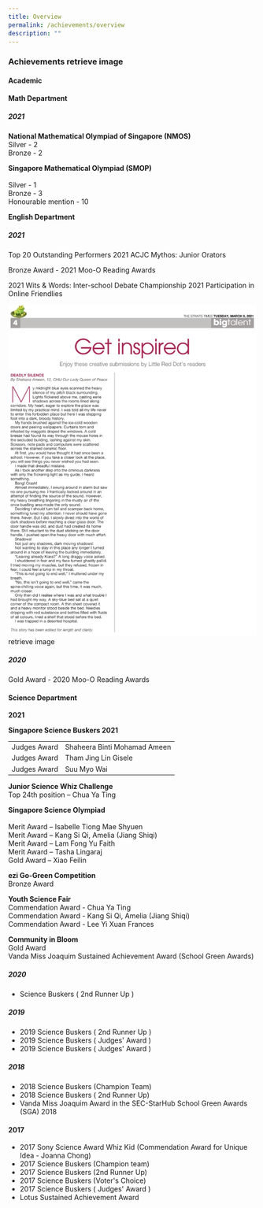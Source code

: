 ```yaml
---
title: Overview
permalink: /achievements/overview
description: ""
---
```

### Achievements retrieve image

#### Academic

#### Math Department
##### 2021

**National Mathematical Olympiad of Singapore (NMOS)**  <br>
Silver - 2 <br>
Bronze - 2

  

**Singapore Mathematical Olympiad (SMOP)**  
<br> Silver - 1 
<br> Bronze - 3
 <br> Honourable mention - 10

**English Department**

##### 2021

Top 20 Outstanding Performers 2021 ACJC Mythos: Junior Orators  

  

Bronze Award - 2021 Moo-O Reading Awards

  

2021 Wits & Words: Inter-school Debate Championship 2021 Participation in Online Friendlies  
  

![](/images/Shahana%209%20March.png) retrieve image

##### 2020

Gold Award - 2020 Moo-O Reading Awards  


#### Science Department

**2021**

**Singapore Science Buskers 2021**

|  	|  	|
|---	|---	|
| Judges Award 	| Shaheera Binti Mohamad Ameen 	|
| Judges Award 	| Tham Jing Lin Gisele 	|
| Judges Award 	| Suu Myo Wai 	|

**Junior Science Whiz Challenge**
<br> Top 24th position – Chua Ya Ting

**Singapore Science Olympiad**  
<br> Merit Award – Isabelle Tiong Mae Shyuen
<br> Merit Award – Kang Si Qi, Amelia (Jiang Shiqi)
<br> Merit Award – Lam Fong Yu Faith
<br> Merit Award – Tasha Lingaraj
<br> Gold Award – Xiao Feilin  

**ezi Go-Green Competition** 
<br> Bronze Award  

**Youth Science Fair**  <br>Commendation Award - Chua Ya Ting <br> Commendation Award - Kang Si Qi, Amelia (Jiang Shiqi)
<br> Commendation Award - Lee Yi Xuan Frances

  

**Community in Bloom**
<br> Gold Award
<br> Vanda Miss Joaquim Sustained Achievement Award (School Green Awards)

##### 2020

*   Science Buskers ( 2nd Runner Up ) 

##### 2019

*   2019 Science Buskers ( 2nd Runner Up ) 
*   2019 Science Buskers ( Judges' Award )
*   2019 Science Buskers ( Judges' Award )

##### 2018  

*   2018 Science Buskers (Champion Team) 
*   2018 Science Buskers ( 2nd Runner Up)
*   Vanda Miss Joaquim Award in the SEC-StarHub School Green Awards (SGA) 2018  
 

#### 2017

*   2017 Sony Science Award Whiz Kid (Commendation Award for Unique Idea - Joanna Chong)
*   2017 Science Buskers (Champion team)
*   2017 Science Buskers (2nd Runner Up)
*   2017 Science Buskers (Voter's Choice)
*   2017 Science Buskers ( Judges' Award )
*   Lotus Sustained Achievement Award